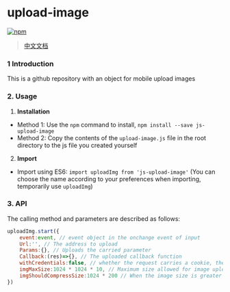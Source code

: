 # upload-image
[![npm](https://img.shields.io/npm/v/js-upload-image.svg)](https://www.npmjs.com/package/js-upload-image)
> [中文文档](https://github.com/lixilin123/upload-image/blob/master/README-zh.md)
### 1 Introduction
This is a github repository with an object for mobile upload images
### 2. Usage
1. **Installation**
- Method 1: Use the `npm` command to install, `npm install --save js-upload-image`
- Method 2: Copy the contents of the `upload-image.js` file in the root directory to the js file you created yourself
2. **Import**
- Import using ES6: `import uploadImg from 'js-upload-image'`
(You can choose the name according to your preferences when importing, temporarily use `uploadImg`)
### 3. API
The calling method and parameters are described as follows:
```javascript
uploadImg.start({
    event:event, // event object in the onchange event of input
    Url:'', // The address to upload
    Params:{}, // Uploads the carried parameter
    Callback:(res)=>{}, // The uploaded callback function
    withCredentials:false, // whether the request carries a cookie, the default is not
    imgMaxSize:1024 * 1024 * 10, // Maximum size allowed for image upload, default 10M
    imgShouldCompressSize:1024 * 200 // When the image size is greater than imgShouldCompressSize to compress, default 200k
})
```
